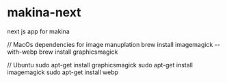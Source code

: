 # makina-next
next js app for makina

// MacOs
dependencies for image manuplation
brew install imagemagick --with-webp
brew install graphicsmagick

// Ubuntu
sudo apt-get install graphicsmagick
sudo apt-get install imagemagick
sudo apt-get install webp